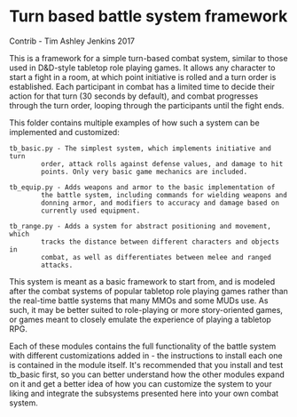# Turn based battle system framework

Contrib - Tim Ashley Jenkins 2017

This is a framework for a simple turn-based combat system, similar
to those used in D&D-style tabletop role playing games. It allows
any character to start a fight in a room, at which point initiative
is rolled and a turn order is established. Each participant in combat
has a limited time to decide their action for that turn (30 seconds by
default), and combat progresses through the turn order, looping through
the participants until the fight ends.

This folder contains multiple examples of how such a system can be
implemented and customized:

    tb_basic.py - The simplest system, which implements initiative and turn
            order, attack rolls against defense values, and damage to hit
            points. Only very basic game mechanics are included.
    
    tb_equip.py - Adds weapons and armor to the basic implementation of
            the battle system, including commands for wielding weapons and
            donning armor, and modifiers to accuracy and damage based on
            currently used equipment.
    
    tb_range.py - Adds a system for abstract positioning and movement, which
            tracks the distance between different characters and objects in
            combat, as well as differentiates between melee and ranged
            attacks.

This system is meant as a basic framework to start from, and is modeled
after the combat systems of popular tabletop role playing games rather than
the real-time battle systems that many MMOs and some MUDs use. As such, it
may be better suited to role-playing or more story-oriented games, or games
meant to closely emulate the experience of playing a tabletop RPG.

Each of these modules contains the full functionality of the battle system
with different customizations added in - the instructions to install each
one is contained in the module itself. It's recommended that you install
and test tb_basic first, so you can better understand how the other
modules expand on it and get a better idea of how you can customize the
system to your liking and integrate the subsystems presented here into
your own combat system.
